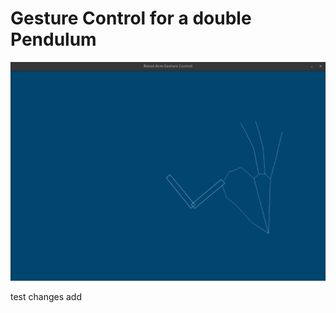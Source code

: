 # Gesture Control for a double Pendulum

<!-- ![](resources/RobotArmGestureControl.mp4) -->

![Gesture Control](resources/screenshot.png)

test changes add
